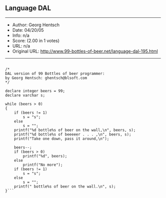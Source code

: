 
## Language DAL ##
---
- Author: Georg Hentsch
- Date: 04/20/05
- Info: n/a
- Score:  (2.00 in 1 votes)
- URL: n/a
- Original URL: http://www.99-bottles-of-beer.net/language-dal-195.html
---

```Apple's Data Access Language

/*
DAL version of 99 Bottles of beer programmer:
by Georg Hentsch: ghentsch@blsoft.com
*/

declare integer beers = 99;
declare varchar s;

while (beers > 0)
{
	if (beers != 1)
		s = "s";
	else
		s = "";
	printf("%d bottle%s of beer on the wall,\n", beers, s);
	printf("%d bottle%s of beeeeer . . . ,\n", beers, s);
	printf("Take one down, pass it around,\n");

	beers--;
	if (beers > 0)
		printf("%d", beers);
	else
		printf("No more");
	if (beers != 1)
		s = "s";
	else
		s = "";
	printf(" bottle%s of beer on the wall.\n", s);
}```